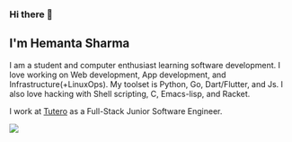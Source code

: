 ### Hi there 👋

## I'm Hemanta Sharma

I am a student and computer enthusiast learning software development. I love working on Web development, App development, and Infrastructure(+LinuxOps). My toolset is Python, Go, Dart/Flutter, and Js. I also love hacking with Shell scripting, C, Emacs-lisp, and Racket.

I work at [Tutero](https://tutero.com) as a Full-Stack Junior Software Engineer.

 <p>
  <a href="https://www.linkedin.com/in/hemanta-sharma-636290137/">
    <img src="https://img.shields.io/badge/Hemanta-Sharma-blue?logo=linkedin&style=flat">
    </a> 
</p>

<br/>
